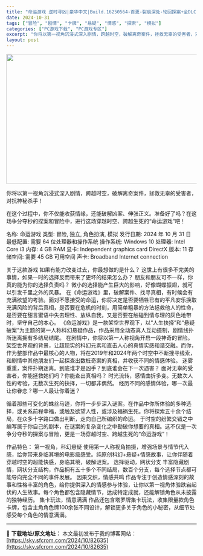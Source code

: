 ```yaml
---
title: "命运游戏 逆时寻凶|豪华中文|Build.16250564-首更-裂痕深处-轮回探案+全DLC|解压即撸|"
date: 2024-10-31
tags: ["冒险", "剧情", "卡牌", "悬疑", "情感", "探索", "模拟"]
categories: ["PC游戏下载", "PC游戏专区"]
excerpt: "你将以第一视角沉浸式深入剧情，跨越时空，破解离奇案件，拯救无辜的受害者，对抗神秘杀手！ 在这个过程中，你不仅能收获情缘，还能破解凶案、伸张正义。准备好了吗？在这场争分夺秒的探案和冒险中，进行这场穿越时空、跨越生死的“命运游戏”吧！ 名称: 命运游戏 类型: 冒险, 独立, 角色扮演, 模拟 发行日期&hellip;"
layout: post
---
```


<img class="aligncenter size-full wp-image-82626" src="https://sky.sfcrom.com/wp-content/uploads/2024/10/202410311029154.webp" alt="" width="610" height="343" />

你将以第一视角沉浸式深入剧情，跨越时空，破解离奇案件，拯救无辜的受害者，对抗神秘杀手！

在这个过程中，你不仅能收获情缘，还能破解凶案、伸张正义。准备好了吗？在这场争分夺秒的探案和冒险中，进行这场穿越时空、跨越生死的“命运游戏”吧！

名称: 命运游戏
类型: 冒险, 独立, 角色扮演, 模拟
发行日期: 2024 年 10 月 31 日
最低配置:
需要 64 位处理器和操作系统
操作系统: Windows 10
处理器: Intel Core i3
内存: 4 GB RAM
显卡: Independent graphics card
DirectX 版本: 11
存储空间: 需要 45 GB 可用空间
声卡: Broadband Internet connection

关于这款游戏
如果有能力改变过去，你最想做的是什么？
这世上有很多不完美的事情，如果一时的选择反而带来了更坏的结果怎么办？
朋友和朋友可不一样，你真的能为你的选择负责吗？
微小的选择能产生巨大的影响，好像蝴蝶振翅，就可以引发千里之外的风暴。
在《命运游戏》里，破解案件、找寻真相，有时候会有充满欲望的考验。面对不愿接受的命运，你将决定是否要牺牲已有的平凡安乐换取充满风险的背后真相，是否要在危机的时刻，用简单粗暴的方法拯救他人的性命，是否要在甜言蜜语中失去理性、放纵自我，又是否要在触碰到情与理的灰色地带时，坚守自己的本心。
《命运游戏》是一款架空世界观下，以“人生抉择”和“悬疑破案”为主题的第一人称科幻悬疑作品，作品采用全动态真人互动摄制，剧情线扑所迷离拥有多结局结尾。
在剧情中，你将以第一人称视角开启一段神奇的冒险。架空世界观的背景，让超现实的科幻元素和直击人心的真情实感和谐交融。而你，作为整部作品中最核心的人物，将在2019年和2024年两个时空中不断搜寻线索，和剧情中其他朋友们一起探查出数桩奇案的真相，并收获不同的情感体验。
迷雾重重，案件扑朔迷离。到底谁才是凶手？到底谁会在下一次遇害？
面对无辜的受害者，你能拯救她们吗？你能查出真相吗？
时光流转，感情曲折多变。无数次人性的考验，无数次生死的抉择，一切都非偶然。
经历不同的感情体验，哪一次最让你眷恋？哪一人最让你着迷？

循着那些可变化的蛛丝马迹，你将一步步深入谜案。在作品中你所体验的多种选择，或关系前程幸福，或触及欲望人性，或涉及福祸生死。你将探索五十余个结局，在众多十字路口做出判断，走向自己所编织的命运。
于时空的纷繁交错之中编写属于你自己的剧本，在谜案的复杂变化之中勘破你想要的真相。这不仅是一次争分夺秒的探案与冒险，更是一场穿越时空、跨越生死的“命运游戏”！

作品特色：
第一视角，科幻悬疑
使用第一人称视角拍摄，增强场景与情节代入感，给你带来身临其境的电影级感受。纯原创科幻+悬疑+情感故事，让你伴随着穿越时空的超能快感，身临其境，破解谜案。
选择驱动，网状分支
丰富隐藏剧情，网状分支结构，作品拥有五十多个不同结局，数百个分支，每个选择节点都可能导向完全不同的事件发展。
因果交织，情感共鸣
作品专注于创造情感深刻的故事和性格丰富的角色，给你提供深入的情感参与体验，让你以第一视角体验跌宕起伏的人生故事。每个角色都包含隐藏情节，达成特定成就，还能解锁角色从未披露的独特经历。
集卡玩法，情意满满
作品还包含塔罗牌集卡玩法，收集限量款角色卡牌，包含主角角色牌100余张不同设计，解锁更多关于角色的小秘密，从细节处感受每个角色的情意满满。

---
📖 **下载地址/原文地址：** 本文最初发布于我的博客网站：[https://sky.sfcrom.com/2024/10/82635](https://sky.sfcrom.com/2024/10/82635)
